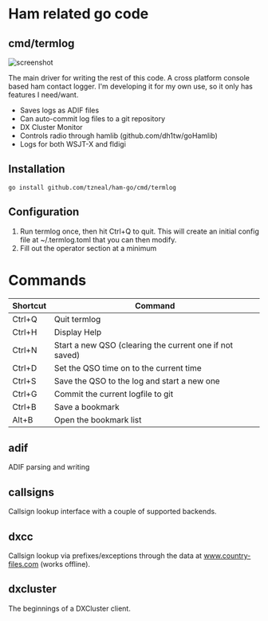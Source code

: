 # Ham related go code

## cmd/termlog

![screenshot](https://raw.githubusercontent.com/tzneal/ham-go/master/_screenshots/screenshot.png)

The main driver for writing the rest of this code.  A cross platform console
based ham contact logger.  I'm developing it for my own use, so it only has
features I need/want.

- Saves logs as ADIF files
- Can auto-commit log files to a git repository
- DX Cluster Monitor
- Controls radio through hamlib (github.com/dh1tw/goHamlib)
- Logs for both WSJT-X and fldigi

## Installation

```
go install github.com/tzneal/ham-go/cmd/termlog
```

## Configuration

1) Run termlog once, then hit Ctrl+Q to quit.  This will create an initial
   config file at ~/.termlog.toml that you can then modify.
2) Fill out the operator section at a minimum

# Commands
    
| Shortcut | Command |
|----------|---------|
| Ctrl+Q   | Quit termlog |
| Ctrl+H   | Display Help |
| Ctrl+N   | Start a new QSO (clearing the current one if not saved) |
| Ctrl+D   | Set the QSO time on to the current time |
| Ctrl+S   | Save the QSO to the log and start a new one |
| Ctrl+G   | Commit the current logfile to git |
| Ctrl+B   | Save a bookmark |
| Alt+B    | Open the bookmark list |


## adif

ADIF parsing and writing

## callsigns

Callsign lookup interface with a couple of supported backends.

## dxcc

Callsign lookup via prefixes/exceptions through the data at
www.country-files.com (works offline).

## dxcluster

The beginnings of a DXCluster client.